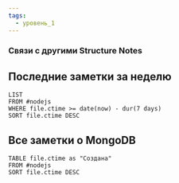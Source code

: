 ```yaml
---
tags:
  - уровень_1
---
```

### Связи с другими Structure Notes

## Последние заметки за неделю

```dataview
LIST
FROM #nodejs   
WHERE file.ctime >= date(now) - dur(7 days)
SORT file.ctime DESC
```

## Все заметки о MongoDB

```dataview
TABLE file.ctime as "Создана"
FROM #nodejs  
SORT file.ctime DESC
```
